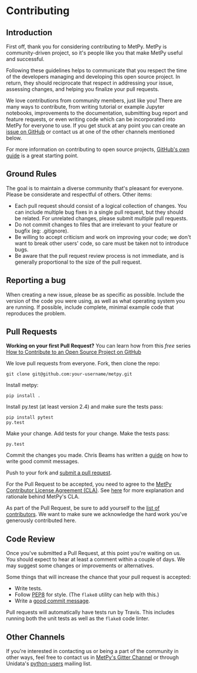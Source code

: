 # Contributing

## Introduction
First off, thank you for considering contributing to MetPy. MetPy is community-driven
project, so it's people like you that make MetPy useful and successful.

Following these guidelines helps to communicate that you respect the time of the
developers managing and developing this open source project. In return, they
should reciprocate that respect in addressing your issue, assessing changes, and
helping you finalize your pull requests.

We love contributions from community members, just like you! There are many ways
to contribute, from writing tutorial or example Jupyter notebooks, improvements
to the documentation, submitting bug report and feature requests, or even writing
code which can be incorporated into MetPy for everyone to use. If you get stuck at
any point you can create an [issue on GitHub](https://github.com/Unidata/MetPy/issues)
or contact us at one of the other channels mentioned below.

For more information on contributing to open source projects,
[GitHub's own guide](https://guides.github.com/activities/contributing-to-open-source/)
is a great starting point.

## Ground Rules
The goal is to maintain a diverse community that's pleasant for everyone. Please
be considerate and respectful of others. Other items:

* Each pull request should consist of a logical collection of changes. You can
  include multiple bug fixes in a single pull request, but they should be related.
  For unrelated changes, please submit multiple pull requests.
* Do not commit changes to files that are irrelevant to your feature or bugfix
  (eg: .gitignore).
* Be willing to accept criticism and work on improving your code; we don't want
  to break other users' code, so care must be taken not to introduce bugs.
* Be aware that the pull request review process is not immediate, and is
  generally proportional to the size of the pull request.

## Reporting a bug
When creating a new issue, please be as specific as possible. Include the version
of the code you were using, as well as what operating system you are running.
If possible, include complete, minimal example code that reproduces the problem.

## Pull Requests
**Working on your first Pull Request?** You can learn how from this *free* series [How to Contribute to an Open Source Project on GitHub](https://egghead.io/series/how-to-contribute-to-an-open-source-project-on-github)

We love pull requests from everyone. Fork, then clone the repo:

    git clone git@github.com:your-username/metpy.git

Install metpy:

    pip install .

Install py.test (at least version 2.4) and make sure the tests pass:

    pip install pytest
    py.test

Make your change. Add tests for your change. Make the tests pass:

    py.test

Commit the changes you made. Chris Beams has written a [guide](http://chris.beams.io/posts/git-commit/) on how to write good commit messages.

Push to your fork and [submit a pull request][pr].

[pr]: https://github.com/Unidata/metpy/compare/

For the Pull Request to be accepted, you need to agree to the
[MetPy Contributor License Agreement (CLA)](https://www.clahub.com/agreements/Unidata/MetPy).
See [here](https://github.com/Unidata/MetPy/blob/master/CLA.md) for more
explanation and rationale behind MetPy's CLA.

As part of the Pull Request, be sure to add yourself to the
[list of contributors](https://github.com/Unidata/MetPy/blob/master/CONTRIBUTORS.md).
We want to make sure we acknowledge the hard work you've generously contributed
here.

## Code Review
Once you've submitted a Pull Request, at this point you're waiting on us. You
should expect to hear at least a comment within a couple of days.
We may suggest some changes or improvements or alternatives.

Some things that will increase the chance that your pull request is accepted:

* Write tests.
* Follow [PEP8][pep8] for style. (The `flake8` utility can help with this.)
* Write a [good commit message][commit].

Pull requests will automatically have tests run by Travis. This includes
running both the unit tests as well as the `flake8` code linter.

[pep8]: https://www.python.org/dev/peps/pep-0008/
[commit]: http://tbaggery.com/2008/04/19/a-note-about-git-commit-messages.html

## Other Channels
If you're interested in contacting us or being a part of the community in
other ways, feel free to contact us in
[MetPy's Gitter Channel](https://gitter.im/Unidata/MetPy) or through Unidata's
[python-users](https://www.unidata.ucar.edu/support/#mailinglists) mailing list.
